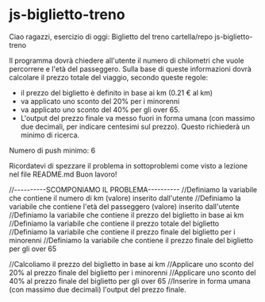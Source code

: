 # js-biglietto-treno
Ciao ragazzi,
esercizio di oggi: Biglietto del treno
cartella/repo js-biglietto-treno

Il programma dovrà chiedere all'utente il numero di chilometri che vuole percorrere e l'età del passeggero. Sulla base di queste informazioni dovrà calcolare il prezzo totale del viaggio, secondo queste regole:
- il prezzo del biglietto è definito in base ai km (0.21 € al km)
- va applicato uno sconto del 20% per i minorenni
- va applicato uno sconto del 40% per gli over 65.
- L'output del prezzo finale va messo fuori in forma umana (con massimo due decimali, per indicare centesimi sul prezzo). Questo richiederà un minimo di ricerca.

Numero di push minimo: 6

Ricordatevi di spezzare il problema in sottoproblemi come visto a lezione nel file README.md
Buon lavoro!

//----------SCOMPONIAMO IL PROBLEMA----------
//Definiamo la variabile che contiene il numero di km (valore) inserito dall'utente
//Definiamo la variabile che contiene l'età del passeggero (valore) inserito dall'utente
//Definiamo la variabile che contiene il prezzo del biglietto in base ai km
//Definiamo la variabile che contiene il prezzo totale del biglietto
//Definiamo la variabile che contiene il prezzo finale del biglietto per i minorenni
//Definiamo la variabile che contiene il prezzo finale del biglietto per gli over 65

//Calcoliamo il prezzo del biglietto in base ai km
//Applicare uno sconto del 20% al prezzo finale del biglietto per i minorenni
//Applicare uno sconto del 40% al prezzo finale del biglietto per gli over 65
//Inserire in forma umana (con massimo due decimali) l'output del prezzo finale.